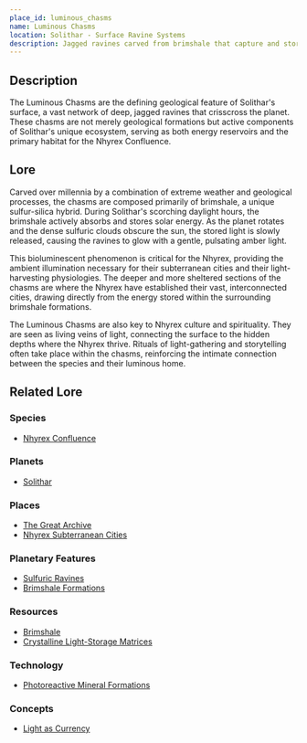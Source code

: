 ```yaml
---
place_id: luminous_chasms
name: Luminous Chasms
location: Solithar - Surface Ravine Systems
description: Jagged ravines carved from brimshale that capture and store solar energy, glowing amber at night.
---
```


## Description

The Luminous Chasms are the defining geological feature of Solithar's surface, a vast network of deep, jagged ravines that crisscross the planet. These chasms are not merely geological formations but active components of Solithar's unique ecosystem, serving as both energy reservoirs and the primary habitat for the Nhyrex Confluence.

## Lore

Carved over millennia by a combination of extreme weather and geological processes, the chasms are composed primarily of brimshale, a unique sulfur-silica hybrid. During Solithar's scorching daylight hours, the brimshale actively absorbs and stores solar energy. As the planet rotates and the dense sulfuric clouds obscure the sun, the stored light is slowly released, causing the ravines to glow with a gentle, pulsating amber light.

This bioluminescent phenomenon is critical for the Nhyrex, providing the ambient illumination necessary for their subterranean cities and their light-harvesting physiologies. The deeper and more sheltered sections of the chasms are where the Nhyrex have established their vast, interconnected cities, drawing directly from the energy stored within the surrounding brimshale formations.

The Luminous Chasms are also key to Nhyrex culture and spirituality. They are seen as living veins of light, connecting the surface to the hidden depths where the Nhyrex thrive. Rituals of light-gathering and storytelling often take place within the chasms, reinforcing the intimate connection between the species and their luminous home.

## Related Lore

### Species
*   [Nhyrex Confluence](/species/nhyrex_confluence)

### Planets
*   [Solithar](/planets/solithar)

### Places
*   [The Great Archive](/places/the_great_archive)
*   [Nhyrex Subterranean Cities](/places/nhyrex_subterranean_cities)

### Planetary Features
*   [Sulfuric Ravines](/features/sulfuric_ravines)
*   [Brimshale Formations](/features/brimshale_formations)

### Resources
*   [Brimshale](/resources/brimshale)
*   [Crystalline Light-Storage Matrices](/resources/crystalline_light_storage_matrices)

### Technology
*   [Photoreactive Mineral Formations](/technology/photoreactive_mineral_formations)

### Concepts
*   [Light as Currency](/concepts/light_as_currency) 